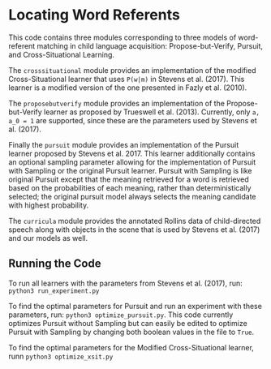 # Locating Word Referents
This code contains three modules corresponding to three models of word-referent matching in child language acquisition:
Propose-but-Verify, Pursuit, and Cross-Situational Learning. 

The `crosssituational` module provides an implementation of the modified Cross-Situational learner that uses 
`P(w|m)` in Stevens et al. (2017). This learner is a modified version of the one presented in Fazly et al. (2010).

The `proposebutverify` module provides an implementation of the Propose-but-Verify learner as proposed by 
Trueswell et al. (2013). Currently, only `a, a_0 = 1` are supported, since these are the parameters used by
Stevens et al. (2017).

Finally the `pursuit` module provides an implementation of the Pursuit learner proposed by Stevens et al. 2017. 
This learner additionally contains an optional sampling parameter allowing for the implementation of Pursuit with
Sampling or the original Pursuit learner. Pursuit with Sampling is like original Pursuit except that the meaning
retrieved for a word is retrieved based on the probabilities of each meaning, rather than deterministically selected; 
the original pursuit model always selects the meaning candidate with highest probability.

The `curricula` module provides the annotated Rollins data of child-directed speech along with objects in the scene
that is used by Stevens et al. (2017) and our models as well.

## Running the Code

To run all learners with the parameters from Stevens et al. (2017), run: `python3 run_experiment.py`

To find the optimal parameters for Pursuit and run an experiment with these parameters, run: `python3 optimize_pursuit.py`.
This code currently optimizes Pursuit without Sampling but can easily be edited to optimize Pursuit with Sampling 
by changing both boolean values in the file to `True`. 

To find the optimal parameters for the Modified Cross-Situational learner, runn `python3 optimize_xsit.py`
